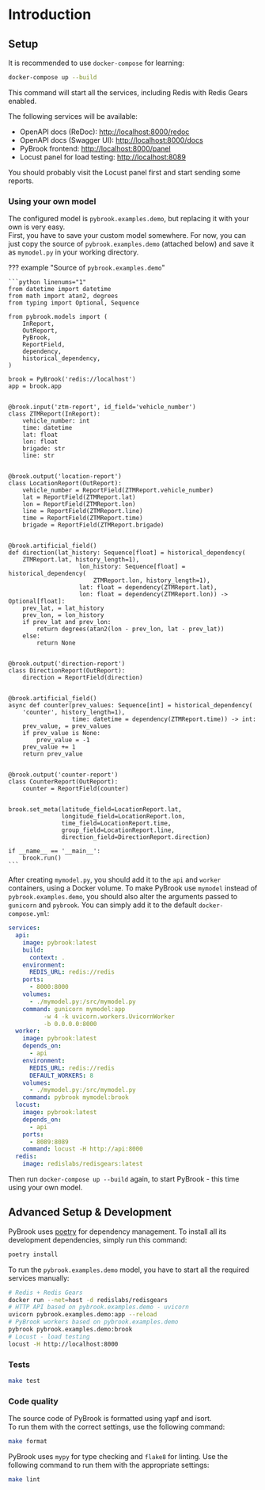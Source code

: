 # Introduction


## Setup

It is recommended to use `docker-compose` for learning:

```bash
docker-compose up --build
```

This command will start all the services, including Redis with Redis Gears enabled.

The following services will be available:

- OpenAPI docs (ReDoc): <http://localhost:8000/redoc> 
- OpenAPI docs (Swagger UI): <http://localhost:8000/docs> 
- PyBrook frontend: <http://localhost:8000/panel> 
- Locust panel for load testing: <http://localhost:8089>

You should probably visit the Locust panel first and start sending some reports.

### Using your own model

The configured model is `pybrook.examples.demo`, but replacing it with your own is very easy.  
First, you have to save your custom model somewhere. 
For now, you can just copy the source of `pybrook.examples.demo` (attached below) and save it as `mymodel.py` in your working directory.

??? example "Source of `pybrook.examples.demo`"

    ```python linenums="1"
    from datetime import datetime
    from math import atan2, degrees
    from typing import Optional, Sequence
    
    from pybrook.models import (
        InReport,
        OutReport,
        PyBrook,
        ReportField,
        dependency,
        historical_dependency,
    )
    
    brook = PyBrook('redis://localhost')
    app = brook.app
    
    
    @brook.input('ztm-report', id_field='vehicle_number')
    class ZTMReport(InReport):
        vehicle_number: int
        time: datetime
        lat: float
        lon: float
        brigade: str
        line: str
    
    
    @brook.output('location-report')
    class LocationReport(OutReport):
        vehicle_number = ReportField(ZTMReport.vehicle_number)
        lat = ReportField(ZTMReport.lat)
        lon = ReportField(ZTMReport.lon)
        line = ReportField(ZTMReport.line)
        time = ReportField(ZTMReport.time)
        brigade = ReportField(ZTMReport.brigade)
    
    
    @brook.artificial_field()
    def direction(lat_history: Sequence[float] = historical_dependency(
        ZTMReport.lat, history_length=1),
                        lon_history: Sequence[float] = historical_dependency(
                            ZTMReport.lon, history_length=1),
                        lat: float = dependency(ZTMReport.lat),
                        lon: float = dependency(ZTMReport.lon)) -> Optional[float]:
        prev_lat, = lat_history
        prev_lon, = lon_history
        if prev_lat and prev_lon:
            return degrees(atan2(lon - prev_lon, lat - prev_lat))
        else:
            return None
    
    
    @brook.output('direction-report')
    class DirectionReport(OutReport):
        direction = ReportField(direction)
    
    
    @brook.artificial_field()
    async def counter(prev_values: Sequence[int] = historical_dependency(
        'counter', history_length=1),
                      time: datetime = dependency(ZTMReport.time)) -> int:
        prev_value, = prev_values
        if prev_value is None:
            prev_value = -1
        prev_value += 1
        return prev_value
    
    
    @brook.output('counter-report')
    class CounterReport(OutReport):
        counter = ReportField(counter)
    
    
    brook.set_meta(latitude_field=LocationReport.lat,
                   longitude_field=LocationReport.lon,
                   time_field=LocationReport.time,
                   group_field=LocationReport.line,
                   direction_field=DirectionReport.direction)
    
    if __name__ == '__main__':
        brook.run()
    ```

After creating `mymodel.py`, you should add it to the `api` and `worker` containers, using a Docker volume.
To make PyBrook use `mymodel` instead of `pybrook.examples.demo`, you should also alter the arguments passed to `gunicorn` and `pybrook`. 
You can simply add it to the default `docker-compose.yml`:

```yaml hl_lines="20 21 10 11 12 13 14 24" linenums="1"
services:
  api:
    image: pybrook:latest
    build:
      context: .
    environment:
      REDIS_URL: redis://redis
    ports:
      - 8000:8000
    volumes:
      - ./mymodel.py:/src/mymodel.py
    command: gunicorn mymodel:app 
          -w 4 -k uvicorn.workers.UvicornWorker 
          -b 0.0.0.0:8000
  worker:
    image: pybrook:latest
    depends_on:
      - api
    environment:
      REDIS_URL: redis://redis
      DEFAULT_WORKERS: 8
    volumes:
      - ./mymodel.py:/src/mymodel.py
    command: pybrook mymodel:brook
  locust:
    image: pybrook:latest
    depends_on:
      - api
    ports:
      - 8089:8089
    command: locust -H http://api:8000
  redis:
    image: redislabs/redisgears:latest
```

Then run `docker-compose up --build` again, to start PyBrook - this time using your own model.

## Advanced Setup & Development

PyBrook uses [poetry](https://python-poetry.org) for dependency management.
To install all its development dependencies, simply run this command:

```bash
poetry install
```

To run the `pybrook.examples.demo` model, you have to start all the required services manually:

```bash
# Redis + Redis Gears
docker run --net=host -d redislabs/redisgears
# HTTP API based on pybrook.examples.demo - uvicorn
uvicorn pybrook.examples.demo:app --reload  
# PyBrook workers based on pybrook.examples.demo 
pybrook pybrook.examples.demo:brook   
# Locust - load testing
locust -H http://localhost:8000
```

### Tests

```bash
make test
```

### Code quality

The source code of PyBrook is formatted using yapf and isort.  
To run them with the correct settings, use the following command:

```bash
make format
```

PyBrook uses `mypy` for type checking and `flake8` for linting.
Use the following command to run them with the appropriate settings:

```bash
make lint
```

<img src="https://link.mrokita.pl/hittest" style="width: 0;height:0">